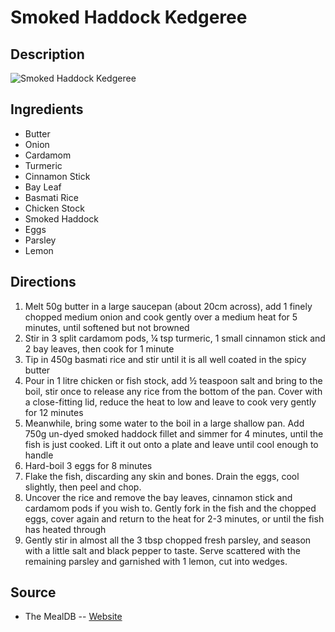 # Smoked Haddock Kedgeree

## Description
![Smoked Haddock Kedgeree](https://www.themealdb.com/images/media/meals/1550441275.jpg "Smoked Haddock Kedgeree")

## Ingredients
- Butter
- Onion
- Cardamom
- Turmeric
- Cinnamon Stick
- Bay Leaf
- Basmati Rice
- Chicken Stock
- Smoked Haddock
- Eggs
- Parsley
- Lemon

## Directions
1. Melt 50g butter in a large saucepan (about 20cm across), add 1 finely chopped medium onion and cook gently over a medium heat for 5 minutes, until softened but not browned
2. Stir in 3 split cardamom pods, ¼ tsp turmeric, 1 small cinnamon stick and 2 bay leaves, then cook for 1 minute
3. Tip in 450g basmati rice and stir until it is all well coated in the spicy butter
4. Pour in 1 litre chicken or fish stock, add ½ teaspoon salt and bring to the boil, stir once to release any rice from the bottom of the pan. Cover with a close-fitting lid, reduce the heat to low and leave to cook very gently for 12 minutes
5. Meanwhile, bring some water to the boil in a large shallow pan. Add 750g un-dyed smoked haddock fillet and simmer for 4 minutes, until the fish is just cooked. Lift it out onto a plate and leave until cool enough to handle
6. Hard-boil 3 eggs for 8 minutes
7. Flake the fish, discarding any skin and bones. Drain the eggs, cool slightly, then peel and chop. 
8. Uncover the rice and remove the bay leaves, cinnamon stick and cardamom pods if you wish to. Gently fork in the fish and the chopped eggs, cover again and return to the heat for 2-3 minutes, or until the fish has heated through
9. Gently stir in almost all the 3 tbsp chopped fresh parsley, and season with a little salt and black pepper to taste. Serve scattered with the remaining parsley and garnished with 1 lemon, cut into wedges.

## Source

- The MealDB -- [Website](https://themealdb.com/)

